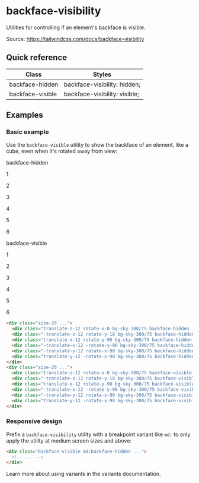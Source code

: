 # backface-visibility

Utilities for controlling if an element's backface is visible.

Source: https://tailwindcss.com/docs/backface-visibility

## Quick reference

| Class            | Styles                        |
| ---------------- | ----------------------------- |
| backface-hidden  | backface-visibility: hidden;  |
| backface-visible | backface-visibility: visible; |

## Examples

### Basic example

Use the `backface-visible` utility to show the backface of an element, like a cube, even when it's rotated away from view:

backface-hidden

1

2

3

4

5

6

backface-visible

1

2

3

4

5

6

```html
<div class="size-20 ...">
  <div class="translate-z-12 rotate-x-0 bg-sky-300/75 backface-hidden ...">1</div>
  <div class="-translate-z-12 rotate-y-18 bg-sky-300/75 backface-hidden ...">2</div>
  <div class="translate-x-12 rotate-y-90 bg-sky-300/75 backface-hidden ...">3</div>
  <div class="-translate-x-12 -rotate-y-90 bg-sky-300/75 backface-hidden ...">4</div>
  <div class="-translate-y-12 rotate-x-90 bg-sky-300/75 backface-hidden ...">5</div>
  <div class="translate-y-12 -rotate-x-90 bg-sky-300/75 backface-hidden ...">6</div>
</div>
<div class="size-20 ...">
  <div class="translate-z-12 rotate-x-0 bg-sky-300/75 backface-visible ...">1</div>
  <div class="-translate-z-12 rotate-y-18 bg-sky-300/75 backface-visible ...">2</div>
  <div class="translate-x-12 rotate-y-90 bg-sky-300/75 backface-visible ...">3</div>
  <div class="-translate-x-12 -rotate-y-90 bg-sky-300/75 backface-visible ...">4</div>
  <div class="-translate-y-12 rotate-x-90 bg-sky-300/75 backface-visible ...">5</div>
  <div class="translate-y-12 -rotate-x-90 bg-sky-300/75 backface-visible ...">6</div>
</div>
```

### Responsive design

Prefix a `backface-visibility` utility with a breakpoint variant like `md:` to only apply the utility at medium screen sizes and above:

```html
<div class="backface-visible md:backface-hidden ...">
  <!-- ... -->
</div>
```

Learn more about using variants in the variants documentation.
